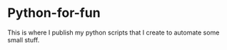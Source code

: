 # Python-for-fun
This is where I publish my python scripts that I create to automate some small stuff. 
